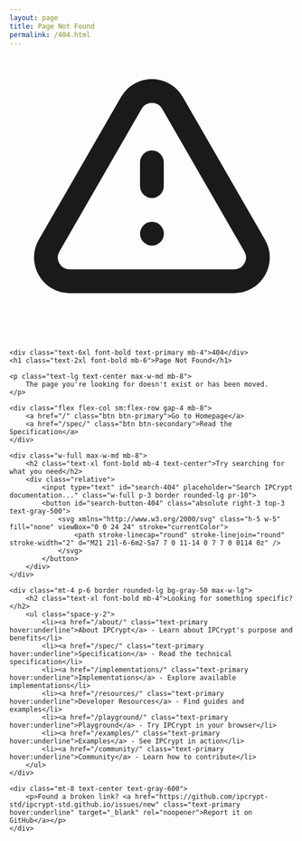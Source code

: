 ```yaml
---
layout: page
title: Page Not Found
permalink: /404.html
---
```


<div class="flex flex-col items-center justify-center py-12">
    <div class="flex items-center justify-center w-24 h-24 bg-red-100 rounded-full mb-6">
        <svg xmlns="http://www.w3.org/2000/svg" class="h-12 w-12 text-red-500" fill="none" viewBox="0 0 24 24" stroke="currentColor">
            <path stroke-linecap="round" stroke-linejoin="round" stroke-width="2" d="M12 9v2m0 4h.01m-6.938 4h13.856c1.54 0 2.502-1.667 1.732-3L13.732 4c-.77-1.333-2.694-1.333-3.464 0L3.34 16c-.77 1.333.192 3 1.732 3z" />
        </svg>
    </div>
    
    <div class="text-6xl font-bold text-primary mb-4">404</div>
    <h1 class="text-2xl font-bold mb-6">Page Not Found</h1>
    
    <p class="text-lg text-center max-w-md mb-8">
        The page you're looking for doesn't exist or has been moved.
    </p>
    
    <div class="flex flex-col sm:flex-row gap-4 mb-8">
        <a href="/" class="btn btn-primary">Go to Homepage</a>
        <a href="/spec/" class="btn btn-secondary">Read the Specification</a>
    </div>
    
    <div class="w-full max-w-md mb-8">
        <h2 class="text-xl font-bold mb-4 text-center">Try searching for what you need</h2>
        <div class="relative">
            <input type="text" id="search-404" placeholder="Search IPCrypt documentation..." class="w-full p-3 border rounded-lg pr-10">
            <button id="search-button-404" class="absolute right-3 top-3 text-gray-500">
                <svg xmlns="http://www.w3.org/2000/svg" class="h-5 w-5" fill="none" viewBox="0 0 24 24" stroke="currentColor">
                    <path stroke-linecap="round" stroke-linejoin="round" stroke-width="2" d="M21 21l-6-6m2-5a7 7 0 11-14 0 7 7 0 0114 0z" />
                </svg>
            </button>
        </div>
    </div>
    
    <div class="mt-4 p-6 border rounded-lg bg-gray-50 max-w-lg">
        <h2 class="text-xl font-bold mb-4">Looking for something specific?</h2>
        <ul class="space-y-2">
            <li><a href="/about/" class="text-primary hover:underline">About IPCrypt</a> - Learn about IPCrypt's purpose and benefits</li>
            <li><a href="/spec/" class="text-primary hover:underline">Specification</a> - Read the technical specification</li>
            <li><a href="/implementations/" class="text-primary hover:underline">Implementations</a> - Explore available implementations</li>
            <li><a href="/resources/" class="text-primary hover:underline">Developer Resources</a> - Find guides and examples</li>
            <li><a href="/playground/" class="text-primary hover:underline">Playground</a> - Try IPCrypt in your browser</li>
            <li><a href="/examples/" class="text-primary hover:underline">Examples</a> - See IPCrypt in action</li>
            <li><a href="/community/" class="text-primary hover:underline">Community</a> - Learn how to contribute</li>
        </ul>
    </div>
    
    <div class="mt-8 text-center text-gray-600">
        <p>Found a broken link? <a href="https://github.com/ipcrypt-std/ipcrypt-std.github.io/issues/new" class="text-primary hover:underline" target="_blank" rel="noopener">Report it on GitHub</a></p>
    </div>
</div>

<script>
document.addEventListener('DOMContentLoaded', function() {
    const searchInput = document.getElementById('search-404');
    const searchButton = document.getElementById('search-button-404');
    
    function performSearch() {
        const query = searchInput.value.trim();
        if (query) {
            window.location.href = `https://github.com/ipcrypt-std/ipcrypt-std.github.io/search?q=${encodeURIComponent(query)}`;
        }
    }
    
    searchButton.addEventListener('click', performSearch);
    searchInput.addEventListener('keypress', function(e) {
        if (e.key === 'Enter') {
            performSearch();
        }
    });
});
</script>